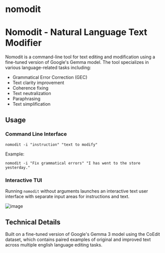 # nomodit

# Nomodit - Natural Language Text Modifier

Nomodit is a command-line tool for text editing and modification using a fine-tuned version of Google's Gemma model. The tool specializes in various language-related tasks including:

- Grammatical Error Correction (GEC)
- Text clarity improvement
- Coherence fixing
- Text neutralization
- Paraphrasing
- Text simplification

## Usage

### Command Line Interface
```
nomodit -i "instruction" "text to modify"
```

Example:
```
nomodit -i "Fix grammatical errors" "I has went to the store yesterday."
```

### Interactive TUI
Running `nomodit` without arguments launches an interactive text user interface with separate input areas for instructions and text.

![image](https://github.com/user-attachments/assets/af28d15b-41ee-4d64-85ce-20fa078e2a40)


## Technical Details
Built on a fine-tuned version of Google's Gemma 3 model using the CoEdit dataset, which contains paired examples of original and improved text across multiple english language editing tasks. 

